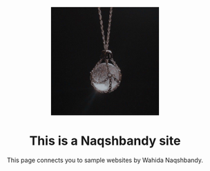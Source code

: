 <div align="center">
  <img src="./mg6.jpg" alt="img"/ width="250px">
<h1>This is a Naqshbandy site</h1>
<p>This page connects you to sample websites by Wahida Naqshbandy.</p>
